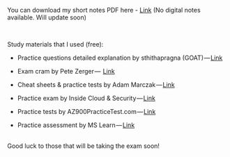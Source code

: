 You can download my short notes PDF here - [Link](https://drive.google.com/file/d/1d6daLN8QhrmXZkZkMrh6nMcpuI4WwxaM/view?usp=drive_link)  (No digital notes available. Will update soon)

<br>

Study materials that I used (free):

- Practice questions detailed explanation by sthithapragna (GOAT) — [Link](https://youtube.com/playlist?list=PL7GozF-qZ4KfKB9ZHW3ZiW1Yv6Z6CT8ma)

- Exam cram by Pete Zerger —  [Link](https://youtu.be/8n-kWJetQRk)

- Cheat sheets & practice tests by Adam Marczak — [Link](https://marczak.io/az-900)

- Practice exam by Inside Cloud & Security — [Link](https://insidethemicrosoftcloud.com/az900quiz)

- Practice tests by AZ900PracticeTest.com — [Link](https://az900practicetest.com)

- Practice assessment by MS Learn — [Link](https://learn.microsoft.com/en-us/credentials/certifications/azure-fundamentals/practice/assessment)

<br>
Good luck to those that will be taking the exam soon!
